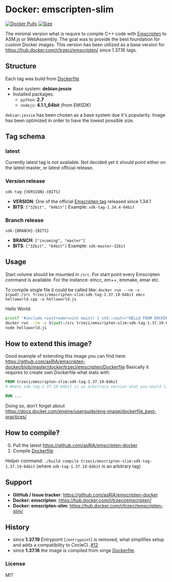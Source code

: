 # Docker: emscripten-slim
[![Docker Pulls](https://img.shields.io/docker/pulls/trzeci/emscripten-slim.svg)](https://store.docker.com/community/images/trzeci/emscripten-slim/) [![Size](https://images.microbadger.com/badges/image/trzeci/emscripten-slim.svg)](https://microbadger.com/images/trzeci/emscripten-slim/)

The minimal version what is require to compile C++ code with [Emscripten](http://emscripten.org) to ASM.js or WebAssembly. The goal was to provide the best foundation for custom Docker images. 
This version has been utilized as a base version for https://hub.docker.com/r/trzeci/emscripten/ since 1.37.16 tags.

## Structure
Each tag was build from [Dockerfile](https://github.com/asRIA/emscripten-docker/blob/master/docker/trzeci/emscripten-slim/Dockerfile)
* Base system: **debian:jessie**
* Installed packages: 
  * `python`: **2.7**
  * `nodejs`: **4.1.1_64bit** (from EMSDK)

`debian:jessie` has been chosen as a base system due it's popularity. Image has been optimized in order to have the lowest possible size.

## Tag schema

### latest
Currently latest tag is not available. Not decided yet it should point either on the latest master, or latest official release. 

### Version release
`sdk-tag-{VERSION}-{BITS}`
* **VERSION**: One of the official [Emscripten tag](https://github.com/kripken/emscripten/tags) released since 1.34.1
* **BITS**: `["32bit", "64bit"]`
Example: `sdk-tag-1.34.4-64bit`

### Branch release
`sdk-{BRANCH}-{BITS}`
* **BRANCH**: `["incoming", "master"]`
* **BITS**: `["32bit", "64bit"]`
Example: `sdk-master-32bit`


## Usage
Start volume should be mounted in `/src`. 
For start point every Emscripten command is available. For the instance: emcc, em++, emmake, emar etc.

To compile single file it could be called like:
`docker run --rm -v $(pwd):/src trzeci/emscripten-slim:sdk-tag-1.37.19-64bit emcc helloworld.cpp -o helloworld.js`

Hello World:
```bash
printf '#include <iostream>\nint main() { std::cout<<"HELLO FROM DOCKER C++"<<std::endl; return 0; }' > helloworld.cpp
docker run --rm -v $(pwd):/src trzeci/emscripten-slim:sdk-tag-1.37.19-64bit emcc helloworld.cpp -o helloworld.js
node helloworld.js
```

## How to extend this image?
Good example of extending this image you can find here: https://github.com/asRIA/emscripten-docker/blob/master/docker/trzeci/emscripten/Dockerfile
Basically it requires to create own Dockerfile what stats with: 
```Dockerfile
FROM trzeci/emscripten-slim:sdk-tag-1.37.19-64bit
# Where sdk-tag-1.37.19-64bit is an arbitrary version what you would like to extend

RUN ...

```
Doing so, don't forget about https://docs.docker.com/engine/userguide/eng-image/dockerfile_best-practices/ 

## How to compile?
0. Pull the latest https://github.com/asRIA/emscripten-docker
0. Compile [Dockerfile](https://github.com/asRIA/emscripten-docker/blob/master/docker/trzeci/emscripten-slim/Dockerfile)

Helper command: `./build compile trzeci/emscripten-slim:sdk-tag-1.37.19-64bit` (where `sdk-tag-1.37.19-64bit` is an arbitrary tag)

## Support 
* **GitHub / Issue tracker**: https://github.com/asRIA/emscripten-docker
* **Docker: emscripten**: https://hub.docker.com/r/trzeci/emscripten/
* **Docker: emscripten-slim**: https://hub.docker.com/r/trzeci/emscripten-slim/

## History
* since **1.37.19** Entrypoint (`/entrypoint`) is removed, what simplifies setup and adds a compatibility to CircleCI. [#12](https://github.com/asRIA/emscripten-docker/pull/12)
* since **1.37.16** the image is compiled from singe [Dockerfile](https://github.com/asRIA/emscripten-docker/blob/master/docker/trzeci/emscripten-slim/Dockerfile).


### License
MIT

